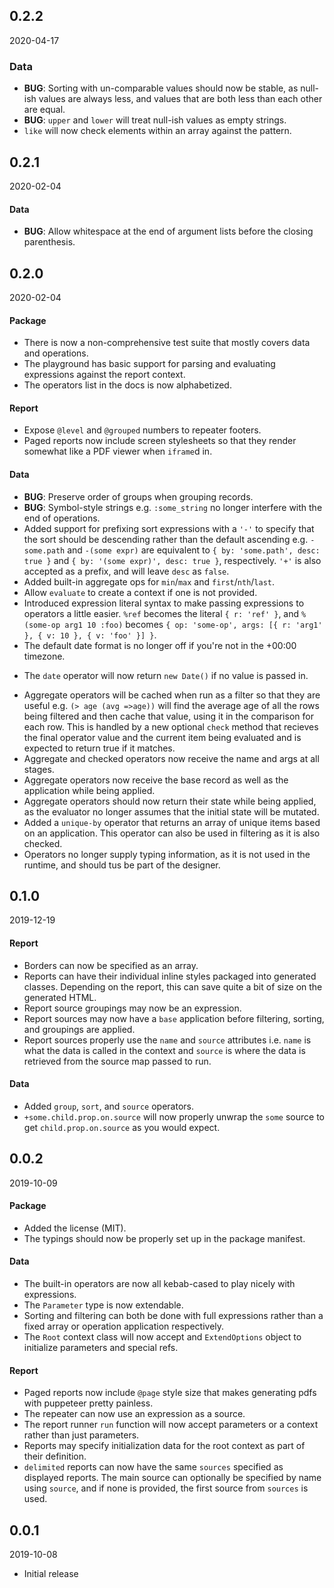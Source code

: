 ## 0.2.2

2020-04-17

### Data

* __BUG__: Sorting with un-comparable values should now be stable, as null-ish values are always less, and values that are both less than each other are equal.
* __BUG__: `upper` and `lower` will treat null-ish values as empty strings.
* `like` will now check elements within an array against the pattern.


## 0.2.1

2020-02-04

#### Data

* __BUG__: Allow whitespace at the end of argument lists before the closing parenthesis.


## 0.2.0

2020-02-04

#### Package

* There is now a non-comprehensive test suite that mostly covers data and operations.
* The playground has basic support for parsing and evaluating expressions against the report context.
* The operators list in the docs is now alphabetized.

#### Report

* Expose `@level` and `@grouped` numbers to repeater footers.
* Paged reports now include screen stylesheets so that they render somewhat like a PDF viewer when `iframe`d in.

#### Data

* __BUG__: Preserve order of groups when grouping records.
* __BUG__: Symbol-style strings e.g. `:some_string` no longer interfere with the end of operations.
* Added support for prefixing sort expressions with a `'-'` to specify that the sort should be descending rather than the default ascending e.g. `-some.path` and `-(some expr)` are equivalent to `{ by: 'some.path', desc: true }` and `{ by: '(some expr)', desc: true }`, respectively. `'+'` is also accepted as a prefix, and will leave `desc` as `false`.
* Added built-in aggregate ops for `min`/`max` and `first`/`nth`/`last`.
* Allow `evaluate` to create a context if one is not provided.
* Introduced expression literal syntax to make passing expressions to operators a little easier. `%ref` becomes the literal `{ r: 'ref' }`, and `%(some-op arg1 10 :foo)` becomes `{ op: 'some-op', args: [{ r: 'arg1' }, { v: 10 }, { v: 'foo' }] }`.
* The default date format is no longer off if you're not in the +00:00 timezone.
+ The `date` operator will now return `new Date()` if no value is passed in.
* Aggregate operators will be cached when run as a filter so that they are useful e.g. `(> age (avg =>age))` will find the average age of all the rows being filtered and then cache that value, using it in the comparison for each row. This is handled by a new optional `check` method that recieves the final operator value and the current item being evaluated and is expected to return true if it matches.
* Aggregate and checked operators now receive the name and args at all stages.
* Aggregate operators now receive the base record as well as the application while being applied.
* Aggregate operators should now return their state while being applied, as the evaluator no longer assumes that the initial state will be mutated.
* Added a `unique-by` operator that returns an array of unique items based on an application. This operator can also be used in filtering as it is also checked.
* Operators no longer supply typing information, as it is not used in the runtime, and should tus be part of the designer.


## 0.1.0

2019-12-19

#### Report

* Borders can now be specified as an array.
* Reports can have their individual inline styles packaged into generated classes. Depending on the report, this can save quite a bit of size on the generated HTML.
* Report source groupings may now be an expression.
* Report sources may now have a `base` application before filtering, sorting, and groupings are applied.
* Report sources properly use the `name` and `source` attributes i.e. `name` is what the data is called in the context and `source` is where the data is retrieved from the source map passed to run.

#### Data

* Added `group`, `sort`, and `source` operators.
* `+some.child.prop.on.source` will now properly unwrap the `some` source to get `child.prop.on.source` as you would expect.


## 0.0.2

2019-10-09

#### Package

* Added the license (MIT).
* The typings should now be properly set up in the package manifest.

#### Data

* The built-in operators are now all kebab-cased to play nicely with expressions.
* The `Parameter` type is now extendable.
* Sorting and filtering can both be done with full expressions rather than a fixed array or operation application respectively.
* The `Root` context class will now accept and `ExtendOptions` object to initialize parameters and special refs.

#### Report

* Paged reports now include `@page` style size that makes generating pdfs with puppeteer pretty painless.
* The repeater can now use an expression as a source.
* The report runner `run` function will now accept parameters or a context rather than just parameters.
* Reports may specify initialization data for the root context as part of their definition.
* `delimited` reports can now have the same `sources` specified as displayed reports. The main source can optionally be specified by name using `source`, and if none is provided, the first source from `sources` is used.


## 0.0.1

2019-10-08

* Initial release
